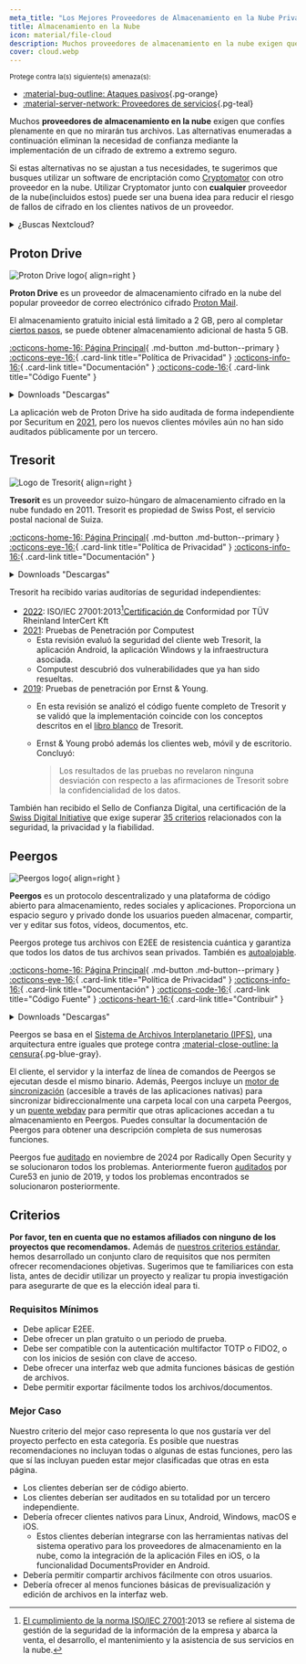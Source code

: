```yaml
---
meta_title: "Los Mejores Proveedores de Almacenamiento en la Nube Privado y Seguro - Privacy Guides"
title: Almacenamiento en la Nube
icon: material/file-cloud
description: Muchos proveedores de almacenamiento en la nube exigen que confíes plenamente en que no mirarán tus archivos. Estas son alternativas privadas.
cover: cloud.webp
---
```


<small>Protege contra la(s) siguiente(s) amenaza(s):</small>

- [:material-bug-outline: Ataques pasivos](basics/common-threats.md#security-and-privacy ""){.pg-orange}
- [:material-server-network: Proveedores de servicios](basics/common-threats.md#privacy-from-service-providers ""){.pg-teal}

Muchos **proveedores de almacenamiento en la nube** exigen que confíes plenamente en que no mirarán tus archivos. Las alternativas enumeradas a continuación eliminan la necesidad de confianza mediante la implementación de un cifrado de extremo a extremo seguro.

Si estas alternativas no se ajustan a tus necesidades, te sugerimos que busques utilizar un software de encriptación como [Cryptomator](encryption.md#cryptomator-cloud) con otro proveedor en la nube. Utilizar Cryptomator junto con **cualquier** proveedor de la nube(incluidos estos) puede ser una buena idea para reducir el riesgo de fallos de cifrado en los clientes nativos de un proveedor.

<details class="admonition info" markdown>
<summary>¿Buscas Nextcloud?</summary>

Para los lectores más técnicos, Nextcloud [sigue siendo una herramienta recomendada](self-hosting/file-management.md#nextcloud) para el autoalojamiento de una suite de gestión de archivos, sin embargo, no recomendamos proveedores de almacenamiento Nextcloud de terceros por el momento, porque [no recomendamos](https://discuss.privacyguides.net/t/dont-recommend-nextcloud-e2ee/10352/29) la funcionalidad E2EE integrada de Nextcloud para usuarios domésticos.

</details>

## Proton Drive

<div class="admonition recommendation" markdown>

![Proton Drive logo](assets/img/cloud/protondrive.svg){ align=right }

**Proton Drive** es un proveedor de almacenamiento cifrado en la nube del popular proveedor de correo electrónico cifrado [Proton Mail](email.md#proton-mail).

El almacenamiento gratuito inicial está limitado a 2 GB, pero al completar [ciertos pasos](https://proton.me/support/more-free-storage-existing-users), se puede obtener almacenamiento adicional de hasta 5 GB.

[:octicons-home-16: Página Principal](https://proton.me/drive){ .md-button .md-button--primary }
[:octicons-eye-16:](https://proton.me/drive/privacy-policy){ .card-link title="Política de Privacidad" }
[:octicons-info-16:](https://proton.me/support/drive){ .card-link title="Documentación" }
[:octicons-code-16:](https://github.com/ProtonMail/WebClients){ .card-link title="Código Fuente" }

<details class="downloads" markdown>
<summary>Downloads "Descargas"</summary>

- [:simple-googleplay: Google Play](https://play.google.com/store/apps/details?id=me.proton.android.drive)
- [:simple-appstore: App Store](https://apps.apple.com/app/id1509667851)
- [:fontawesome-brands-windows: Windows](https://proton.me/drive/download)
- [:simple-apple: macOS](https://proton.me/drive/download)

</details>

</div>

La aplicación web de Proton Drive ha sido auditada de forma independiente por Securitum en [2021](https://proton.me/community/open-source), pero los nuevos clientes móviles aún no han sido auditados públicamente por un tercero.

## Tresorit

<div class="admonition recommendation" markdown>

![Logo de Tresorit](assets/img/cloud/tresorit.svg){ align=right }

**Tresorit** es un proveedor suizo-húngaro de almacenamiento cifrado en la nube fundado en 2011. Tresorit es propiedad de Swiss Post, el servicio postal nacional de Suiza.

[:octicons-home-16: Página Principal](https://tresorit.com){ .md-button .md-button--primary }
[:octicons-eye-16:](https://tresorit.com/legal/privacy-policy){ .card-link title="Política de Privacidad" }
[:octicons-info-16:](https://support.tresorit.com){ .card-link title="Documentación" }

<details class="downloads" markdown>
<summary>Downloads "Descargas"</summary>

- [:simple-googleplay: Google Play](https://play.google.com/store/apps/details?id=com.tresorit.mobile)
- [:simple-appstore: App Store](https://apps.apple.com/app/id722163232)
- [:fontawesome-brands-windows: Windows](https://tresorit.com/download)
- [:simple-apple: macOS](https://tresorit.com/download)
- [:simple-linux: Linux](https://tresorit.com/download)

</details>

</div>

Tresorit ha recibido varias auditorías de seguridad independientes:

- [2022](https://tresorit.com/blog/tresorit-receives-iso-27001-certification): ISO/IEC 27001:2013[^1][Certificación de](https://certipedia.com/quality_marks/9108644476) Conformidad por TÜV Rheinland InterCert Kft
- [2021](https://tresorit.com/blog/fresh-penetration-testing-confirms-tresorit-security): Pruebas de Penetración por Computest
    - Esta revisión evaluó la seguridad del cliente web Tresorit, la aplicación Android, la aplicación Windows y la infraestructura asociada.
    - Computest descubrió dos vulnerabilidades que ya han sido resueltas.
- [2019](https://tresorit.com/blog/ernst-young-review-verifies-tresorits-security-architecture): Pruebas de penetración por Ernst & Young.
    - En esta revisión se analizó el código fuente completo de Tresorit y se validó que la implementación coincide con los conceptos descritos en el [libro blanco](https://prodfrontendcdn.azureedge.net/202208011608/tresorit-encryption-whitepaper.pdf) de Tresorit.
    - Ernst & Young probó además los clientes web, móvil y de escritorio. Concluyó:

        > Los resultados de las pruebas no revelaron ninguna desviación con respecto a las afirmaciones de Tresorit sobre la confidencialidad de los datos.

También han recibido el Sello de Confianza Digital, una certificación de la [Swiss Digital Initiative](https://efd.admin.ch/en/swiss-digital-initiative-en) que exige superar [35 criterios](https://swiss-digital-initiative.org/criteria) relacionados con la seguridad, la privacidad y la fiabilidad.

## Peergos

<div class="admonition recommendation" markdown>

![Peergos logo](assets/img/cloud/peergos.svg){ align=right }

**Peergos** es un protocolo descentralizado y una plataforma de código abierto para almacenamiento, redes sociales y aplicaciones. Proporciona un espacio seguro y privado donde los usuarios pueden almacenar, compartir, ver y editar sus fotos, vídeos, documentos, etc.

Peergos protege tus archivos con E2EE de resistencia cuántica y garantiza que todos los datos de tus archivos sean privados. También es [autoalojable](https://book.peergos.org/features/self).

[:octicons-home-16: Página Principal](https://peergos.org){ .md-button .md-button--primary }
[:octicons-eye-16:](https://peergos.net/privacy.html){ .card-link title="Política de Privacidad" }
[:octicons-info-16:](https://book.peergos.org){ .card-link title="Documentación" }
[:octicons-code-16:](https://github.com/Peergos/Peergos){ .card-link title="Código Fuente" }
[:octicons-heart-16:](https://github.com/peergos/peergos#support){ .card-link title="Contribuir" }

<details class="downloads" markdown>
<summary>Downloads "Descargas"</summary>

- [:simple-googleplay: Google Play](https://play.google.com/store/apps/details?id=peergos.android)
- [:simple-github: GitHub](https://github.com/Peergos/web-ui/releases)
- [:fontawesome-brands-windows: Windows](https://peergos.org/download#windows)
- [:simple-apple: macOS](https://peergos.org/download#macos)
- [:simple-linux: Linux](https://peergos.org/download#linux)
- [:octicons-browser-16: Web](https://peergos.net)

</details>

</div>

Peergos se basa en el [Sistema de Archivos Interplanetario (IPFS)](https://ipfs.tech), una arquitectura entre iguales que protege contra [:material-close-outline: la censura](basics/common-threats.md#avoiding-censorship ""){.pg-blue-gray}.

El cliente, el servidor y la interfaz de línea de comandos de Peergos se ejecutan desde el mismo binario. Además, Peergos incluye un [motor de sincronización](https://book.peergos.org/features/sync) (accesible a través de las aplicaciones nativas) para sincronizar bidireccionalmente una carpeta local con una carpeta Peergos, y un [puente webdav](https://book.peergos.org/features/webdav) para permitir que otras aplicaciones accedan a tu almacenamiento en Peergos. Puedes consultar la documentación de Peergos para obtener una descripción completa de sus numerosas funciones.

Peergos fue [auditado](https://peergos.org/posts/security-audit-2024) en noviembre de 2024 por Radically Open Security y se solucionaron todos los problemas. Anteriormente fueron [auditados](https://cure53.de/pentest-report_peergos.pdf) por Cure53 en junio de 2019, y todos los problemas encontrados se solucionaron posteriormente.

## Criterios

**Por favor, ten en cuenta que no estamos afiliados con ninguno de los proyectos que recomendamos.** Además de [nuestros criterios estándar](about/criteria.md), hemos desarrollado un conjunto claro de requisitos que nos permiten ofrecer recomendaciones objetivas. Sugerimos que te familiarices con esta lista, antes de decidir utilizar un proyecto y realizar tu propia investigación para asegurarte de que es la elección ideal para ti.

### Requisitos Mínimos

- Debe aplicar E2EE.
- Debe ofrecer un plan gratuito o un periodo de prueba.
- Debe ser compatible con la autenticación multifactor TOTP o FIDO2, o con los inicios de sesión con clave de acceso.
- Debe ofrecer una interfaz web que admita funciones básicas de gestión de archivos.
- Debe permitir exportar fácilmente todos los archivos/documentos.

### Mejor Caso

Nuestro criterio del mejor caso representa lo que nos gustaría ver del proyecto perfecto en esta categoría. Es posible que nuestras recomendaciones no incluyan todas o algunas de estas funciones, pero las que sí las incluyan pueden estar mejor clasificadas que otras en esta página.

- Los clientes deberían ser de código abierto.
- Los clientes deberían ser auditados en su totalidad por un tercero independiente.
- Debería ofrecer clientes nativos para Linux, Android, Windows, macOS e iOS.
    - Estos clientes deberían integrarse con las herramientas nativas del sistema operativo para los proveedores de almacenamiento en la nube, como la integración de la aplicación Files en iOS, o la funcionalidad DocumentsProvider en Android.
- Debería permitir compartir archivos fácilmente con otros usuarios.
- Debería ofrecer al menos funciones básicas de previsualización y edición de archivos en la interfaz web.

[^1]: [El cumplimiento de la norma ISO/IEC 27001](https://en.wikipedia.org/wiki/ISO/IEC_27001):2013 se refiere al sistema de gestión de la seguridad de la información de la empresa [](https://en.wikipedia.org/wiki/Information_security_management) y abarca la venta, el desarrollo, el mantenimiento y la asistencia de sus servicios en la nube.
